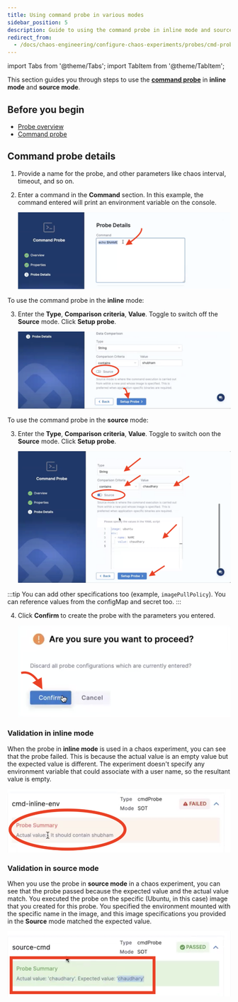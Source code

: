 ```yaml
---
title: Using command probe in various modes
sidebar_position: 5
description: Guide to using the command probe in inline mode and source mode
redirect_from:
  - /docs/chaos-engineering/configure-chaos-experiments/probes/cmd-probe-usage
---
```


import Tabs from '@theme/Tabs';
import TabItem from '@theme/TabItem';

This section guides you through steps to use the [**command probe**](/docs/chaos-engineering/features/probes/cmd-probe) in **inline mode** and **source mode**.

## Before you begin

* [Probe overview](/docs/chaos-engineering/features/probes/overview)
* [Command probe](/docs/chaos-engineering/features/probes/cmd-probe)

## Command probe details

1. Provide a name for the probe, and other parameters like chaos interval, timeout, and so on.

2. Enter a command in the **Command** section. In this example, the command entered will print an environment variable on the console.

    ![Step 1](./static/cmd-probe-usage/source-mode-3.png)

<Tabs>
  <TabItem value="Inline">

To use the command probe in the **inline** mode:

3. Enter the **Type**, **Comparison criteria**, **Value**. Toggle to switch off the **Source** mode. Click **Setup probe**.

    ![Step 2](./static/cmd-probe-usage/inline-3.png)

</TabItem>
  <TabItem value="Source">

To use the command probe in the **source** mode:

3. Enter the **Type**, **Comparison criteria**, **Value**. Toggle to switch oon the **Source** mode. Click **Setup probe**.

    ![Step 2](./static/cmd-probe-usage/source-mode-4.png)


:::tip
You can add other specifications too (example, `imagePullPolicy`). You can reference values from the configMap and secret too.
:::

</TabItem>
</Tabs>

4. Click **Confirm** to create the probe with the parameters you entered.

    ![Step 3](./static/cmd-probe-usage/confirm-5.png)

### Validation in inline mode

When the probe in **inline mode** is used in a chaos experiment, you can see that the probe failed. This is because the actual value is an empty value but the expected value is different. The experiment doesn't specify any environment variable that could associate with a user name, so the resultant value is empty.

  ![validation inline](./static/cmd-probe-usage/val-inline.png)

### Validation in source mode

When you use the probe in **source mode** in a chaos experiment, you can see that the probe passed because the expected value and the actual value match. You executed the probe on the specific (Ubuntu, in this case) image that you created for this probe. You specified the environment mounted with the specific name in the image, and this image specifications you provided in the **Source** mode matched the expected value.

  ![validation source](./static/cmd-probe-usage/val-source.png)
